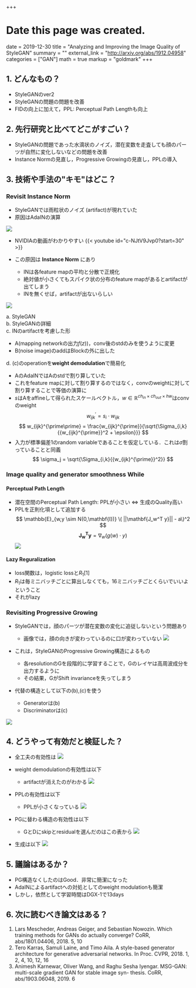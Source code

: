 +++
# Date this page was created.
date = 2019-12-30
title = "Analyzing and Improving the Image Quality of StyleGAN"
summary = ""
external_link = "http://arxiv.org/abs/1912.04958"
categories = ["GAN"]
math = true
markup = "goldmark"
+++

## 1. どんなもの？
* StyleGANのver2
* StyleGANの問題の問題を改善
* FIDの向上に加えて，PPL: Perceptual Path Lengthも向上

## 2. 先行研究と比べてどこがすごい？
* StyleGANの問題であった水滴状のノイズ，潜在変数を走査しても顔のパーツが自然に変化しないなどの問題を改善
* Instance Normの見直し，Progressive Growingの見直し，PPLの導入

## 3. 技術や手法の"キモ"はどこ？
### Revisit Instance Norm
* StyleGANでは雨粒状のノイズ (artifact)が現れていた
* 原因はAdaINの演算

![](img/artifact.png)

* NVIDIAの動画がわかりやすい
{{< youtube id="c-NJtV9Jvp0?start=30" >}}

* この原因は **Instance Norm** にあり
    * INは各feature mapの平均と分散で正規化
    * 絶対値が小さくてもスパイク状の分布のfeature mapがあるとartifactが出てしまう
    * INを無くせば，artifactが出ないらしい

![](img/weight_dem.png)

a. StyleGAN  
b. StyleGANの詳細  
c. INのartifactを考慮した形  
* A(mapping networkの出力$f(z)$)，conv後のstdのみを使うように変更
* B(noise image)のaddはBlockの外に出した

d. (c)のoperationを**weight demodulation**で簡易化  
* AのAdaINではAのstdで割り算していた
* これをfeature mapに対して割り算するのではなく，convのweightに対して割り算することで等価の演算に
* $s$はAをaffineして得られたスケールベクトル，$w \in \mathbb{R} ^{{ch_{in}} \times {ch_{out}} \times {hw}}$はconvのweight
$$
w_{ijk}^{\prime} = s_i \cdot w_{ijk}
$$
$$
w_{ijk}^{\prime\prime} = \frac{w_{ijk}^{\prime}}{\sqrt{\Sigma_{i,k}{{w_{ijk}^{\prime}}^2 + \epsilon}}}
$$
* 入力が標準偏差1のrandom variableであることを仮定している．これは$\sigma$割っていることと同義
$$
\sigma_j = \sqrt{\Sigma_{i,k}{{w_{ijk}^{\prime}}^2}}
$$ 

### Image quality and generator smoothness While
#### Perceptual Path Length
* 潜在空間のPerceptual Path Length: PPLが小さい ⇔ 生成のQuality高い
* PPLを正則化項として追加する
$$
\mathbb{E}_{w,y \sim N(0,\mathbf{I})} \( ||\mathbf{J_w^T y}|| - a\)^2
$$
$$
\mathbf{J_w^T y} = \nabla_w(g(w) \cdot y)
$$
![](img/ppl1.png)

#### Lazy Reguralization
* loss関数は，logistic lossと$R_1$[1]
* $R_1$は毎ミニバッチごとに算出しなくても，16ミニバッチごとくらいでいいよということ
* それがlazy

### Revisiting Progressive Growing
* StyleGANでは，顔のパーツが潜在変数の変化に追従しないという問題あり
    * 画像では，顔の向きが変わっているのに口が変わっていない
![](img/pg.png)
* これは，StyleGANのProgressive Growing構造によるもの
    * 各resolutionのGを段階的に学習することで，Gのレイヤは高周波成分を出力するように
    * その結果，GがShift invarianceを失ってしまう

* 代替の構造として以下の(b),(c)を使う
    * Generatorは(b)
    * Discriminatorは(c)

![](img/arch.png)

## 4. どうやって有効だと検証した？
* 全工夫の有効性は
![](img/res1.png)

* weight demodulationの有効性は以下
    * artifactが消えたのがわかる
![](img/artifact2.png)

* PPLの有効性は以下
    * PPLが小さくなっている
![](img/ppl2.png)

* PGに替わる構造の有効性は以下
    * GとDにskipとresidualを選んだのはこの表から
![](img/arch2.png)

* 生成は以下
![](img/gen.png)

## 5. 議論はあるか？
* PG構造なくしたのはGood．非常に簡潔になった
* AdaINによるartifactへの対処としてのweight modulationも簡潔
* しかし，依然として学習時間はDGX-1で13days

## 6. 次に読むべき論文はある？
1. Lars Mescheder, Andreas Geiger, and Sebastian Nowozin. Which training methods for GANs do actually converge? CoRR, abs/1801.04406, 2018. 5, 10
2. Tero Karras, Samuli Laine, and Timo Aila. A style-based generator architecture for generative adversarial networks. In Proc. CVPR, 2018. 1, 2, 4, 10, 12, 16
3. Animesh Karnewar, Oliver Wang, and Raghu Sesha Iyengar. MSG-GAN: multi-scale gradient GAN for stable image syn- thesis. CoRR, abs/1903.06048, 2019. 6